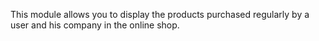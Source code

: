This module allows you to display the products purchased regularly by a
user and his company in the online shop.
